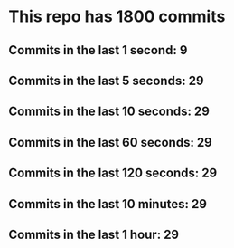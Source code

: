 # This repo has 1800 commits

## Commits in the last 1 second: 9
## Commits in the last 5 seconds: 29
## Commits in the last 10 seconds: 29
## Commits in the last 60 seconds: 29
## Commits in the last 120 seconds: 29
## Commits in the last 10 minutes: 29
## Commits in the last 1 hour: 29
